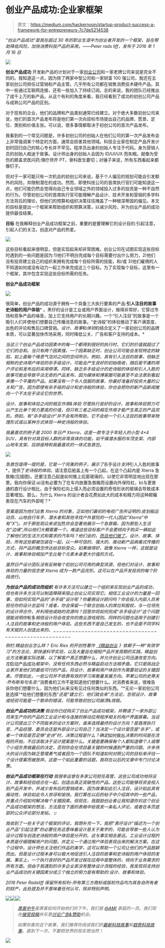# 创业产品成功:企业家框架

> 原文：<https://medium.com/hackernoon/startup-product-success-a-framework-for-entrepreneurs-7c7de5214538>

*“创业产品成功”是我在超过 30 年的职业生涯中为创业者开发的一个框架，旨在帮助降低风险，加快消费科技产品的采用。——Peter rads liff，发布于 2016 年 1 月 16 日*

![](img/226d13e350e22a1c07e499fbeb240773.png)

**创业产品成功** 开发新产品的计划对于一家[创业公司](https://hackernoon.com/tagged/startup)和一家老牌公司来说是完全不同的。我知道这一点，因为除了两家中型公司和一家财富 100 强公司，我还在五家初创公司担任过营销和产品主管。几乎所有公司都在销售消费技术硬件产品，其中一些通过互联网连接，还有一些加入了持续订阅。总的来说，我的团队已经推出了成千上万的新产品，从这个有利的角度来看，我已经看到了成功的初创公司产品与成熟公司产品的区别。

对于现有的企业，他们的品牌和产品类别通常已经建立。对于绝大多数初创公司来说，他们的首次产品发布将是他们第一次向目标市场提出自己的品牌、愿景、定位、类别和价值主张。可以说，很多事情都取决于初创公司的首次产品发布。

我看到的一个常见问题是，许多初创公司的创始人在他们公司的第一次产品发布会上非常强调某个特定的方面，通常会损害其他领域。科技企业家在制定产品开发计划时回归自己的核心专长并不罕见。程序员出身的创始人专注于代码。身为营销人员的创始人痴迷于故事。设计师出身的创始人会因为 ID/UI/UX 而失眠。就像为受伤的膝盖求医问药:理疗师开 PT，骨科医生要切；对锤子来说，所有东西看起来都像钉子。

但对于一家可能只有一次机会的初创公司来说，基于个人偏见的规划可能会引发额外的风险，并限制潜在的成功。然而，即使科技公司的首席执行官们可能知道这一点，他们可能仍然会觉得向自己专业领域之外的领域投入过多的投资是一种不自然的行为。尽管初创公司的首席执行官可能理解产品设计、技术开发和营销的多学科方法背后的理论，但他们的预算和组织决策往往掩盖了一种根深蒂固的偏见。本文的目标是提出一个框架来帮助组织和预算决策，以减少风险，并为创业产品的成功提供最佳结果。

**目标** 在我解释创业产品成功框架之前，重要的是要理解它的设计目的:引起注意，引起人们的关注，创造对产品的热爱。

![](img/c6f27d1d3fed7e6775f681d413b1f665.png)

这些目标看起来很明显，但是实现起来却非常困难。创业公司在试图实现这些目标时遇到的一些问题是因为:1)他们不明白完成每个目标需要付出什么努力，2)他们没有投资建立自己的组织来拥有完成每个目标所需的技能，和/或 3)他们雇佣的人不知道如何或没有动力一起工作来完成这三个目标。为了实现每个目标，这里有一个框架，其中包含实现这些目标所需的任务。

**创业产品成功框架**

![](img/55e55c3bd206fc738ee7f3b3dd1ff641.png)

很简单，创业产品的成功源于拥有一个具备三大执行要素的产品:****引人注目的故事******史诗般的用户体验*** 。黑仔的设计是工业或用户界面设计，做得非常好，它穿过市场和竞争产品的噪音，加上它支持用户的长期兴趣。一个“引人注目”的故事是一个吸引人们并使他们想要自己传播消息的故事。“史诗般”的体验推动了客户满意度、出色的评论和售后口碑营销。*设计*、*故事*和*体验*的结合定义了一家初创公司的品牌本质，可以显著加快市场采用，同时降低公关、广告和客户支持的成本。*

*当这三个创业产品成功因素中的每一个都得到很好的执行时，它们的价值就超过了它们的总和。当只有两个因素强，一个因素缺乏时，创业公司可能会发现特定的缺陷，如上面每个维恩气泡对之间的空间所示。例如，具有引人注目的故事，但缺乏相称的史诗用户体验的杀手级设计，可能会产生良好的初始吸收，随后是平庸的用户评论和发布后的采用停滞。同样，缺乏杀手级设计的史诗般的体验和引人入胜的故事可能会导致平淡无奇的产品发布，因为媒体和博客圈可能甚至不会注意到看起来像一个平庸的产品。如果没有一个令人信服的故事，你最好准备好投资大量的公关和广告，因为即使有杀手级的设计和史诗般的体验，你也会把你的新产品新闻推向一个不太在乎谈论它的世界。*

*设计、故事和体验之间的相互作用&体验
尽管执行良好的设计、故事和体验努力可以产生比单个努力更高的价值，但只有三者之间的相互作用才能产生真正的产品完形。例如，有“杀手级设计”并不会有所帮助，它不会给一个引人注目的故事带来物理形式或以某种方式体现一种史诗般的体验。*

*我最喜欢的例子是 2000 年日产 Xterra，这是一款专注于年轻人的小型 4×4 SUV，具有针对其目标人群的非常具体的功能，如干燥潜水服的车顶支架、内部山地车支架、后排座椅和我最喜欢的一体式急救包。*

*![](img/8d89ac0829d660d6aebd0d0b891691b0.png)*

*急救包值得一提的是，它是一个完美的例子，展示了*杀手设计*支持*引人入胜的故事*，提供了*史诗般的体验*。请注意后舱盖上有一个凸起。在这个凸起内是 Xterra 急救箱(见插图)。还要注意凸起是如何推上后窗玻璃的，以使它非常明显地出现在那里。我向你保证:a)没有必要为了在车内放置急救箱而设置向外保险杠，b)与更普通的直行设计相比，由于保险杠向上侵入而必须设置的奇怪形状的玻璃会导致成本显著增加。那么，为什么 Xterra 的设计者会花费如此大的成本和精力将这种颠簸表现在汽车的外部呢？*

*答案是因为他们出售 Xterra 的对象，正如他们最初的电视广告所证明的:皮划艇运动员、山地自行车手、潜水者和其他寻找户外冒险的一代人(因此“Xterra”中有“X”)。对于那些观众来说*当然*你会显著地展示一个急救箱，因为那些人生活在“边缘”,所以他们大概需要一个。难道这些目标客户不会更倾向于购买一辆如此了解他们的生活方式和需求的汽车吗？他们会的，[而且他们做了](https://www.behance.net/gallery/337922/Nissan-Xterra-Case-Study)。设计、故事、体验，所有这些都被包装在一起，以一种可信的、强大的、推动新产品病毒式传播的方式，将产品的概念传达给目标受众。如果做得好，就像 Xterra 一样，这就是设计、故事和体验相加产生比每个元素本身更大价值的方式。*

*虽然日产设计团队没有反映每个初创公司可用的典型资源，但他们对设计、故事和体验的力量的信念使 Xterra 成为一款产品完形。这可以在产品开发投资的每个阶段进行。*

***为创业产品的成功而组织** 有许多方法可以建立一个组织来实现创业产品的成功，但也有许多方法可以制造障碍来阻止创业公司实现它。相信工业设计的力量是一回事，但如何实现产品的“杀手级”设计呢？你雇佣设计顾问吗？你会投入内部人员来担任你的设计总监吗？或者，你会保留一个联合创始人的席位和股权，与一位领先的设计师合作，并利用他或她的资源吗？回答你将如何完成“杀手级设计”这个问题很能说明你*有多*相信设计将会改变你的商业游戏规则。同样的问题也适用于创建引人注目的故事和史诗般的用户体验。这些东西不是自己发生的，也不会是不同学科有天赋的人创造出来的。
_ _ _ _ _ _ _ _ _ _ _ _ _ _ _ _ _ _ _ _ _ _ _ _ _ _ _ _ _ _ _ _ _ _ _ _ _ _ _ _ _ _ _ _ _ _ _ _ _ _ _ _ _ _*

*侧栏:精益创业怎么样？
Eric Ries 的开创性著作 [*《精益创业*](http://www.amazon.com/Lean-Startup-Entrepreneurs-Continuous-Innovation-ebook/dp/B004J4XGN6/ref=sr_1_1?s=books&ie=UTF8&qid=1450735274&sr=1-1&keywords=the+lean+startup) 》依赖于一种“有效学习”的方法论，即快速科学实验，以及大量旨在缩短产品开发周期的实践。精益创业方法衡量实际进展，以了解客户真正想要什么，并允许创业公司迅速改变方向。在*启动产品成功*框架中，没有任何东西必然与精益启动方法相矛盾。它只是挑战企业家开发他们的最低可行的产品，将设计、故事和用户体验作为需要验证的关键因素。尽管如此，一些公司并不依靠有效的学习来衡量发展方向。苹果公司的史蒂夫·乔布斯有句名言:*“消费者的工作不是知道他们想要什么。对消费者来说，很难告诉你他们想要什么，因为他们从来没有见过任何类似的东西。"*无论一家初创公司是选择"*给他们想要的东西"*还是"*建立它，他们就会来*"方法论，忽视设计、故事或经验可能是一个致命的错误，可能导致初创公司崩溃&烧毁。* 

***创业产品成功的决策** 假设你已经购买了创业产品成功框架，并聘请了一家外部公司来生产你的产品的工业设计和与连接的移动应用程序相关的用户界面屏幕。当设计公司提出三个不同版本的设计方案时，谁来选择最终的设计方向？是首席执行官、产品经理、委员会还是外部设计公司自己？当决定一个设计是否是“杀手”，或者一个体验是否足够“史诗”时，决策过程是什么？确定*如何做出*决策的时间是在流程的开始，不应该取决于设计提案是什么。关键是要确保每个人都知道哪个人或哪个小组负责做最后的决定，否则你会在项目最关键的时候遇到严重的问题。许多伟大的设计因为缺乏管理勇气或者因为一个团队不知道如何对照公司的目标来评估一个设计提案而被放弃。这是一个如此重要的话题，我将在以后的文章中专门讨论决策。*

***创业产品成功框架在行动** 我很幸运曾在多家公司担任高管，这些公司成功地将设计、故事和经验结合在一起，创造出真正突破性的产品。这些公司能够将资金投入到产品开发中，并减少发布后的营销成本，因为故事如此引人注目，设计如此具有煽动性，体验如此令人惊讶和愉快。我打算在以后的帖子中介绍其中的一些产品，并重点介绍如何解决每个关键因素。但现在，我鼓励创业者让我知道你对这个创业产品成功框架的想法，方法是在下面的表格中给我发一条私人评论，或者在本页底部的公众评论部分发帖。 **::***

*我收到了一些关于这个框架的评论，我想补充一下。我把“黑仔设计”描述为一个创业产品“引起注意”的必要任务这意味着设计是关于美学的，可能会导致一些人认为设计过程与创造史诗般的用户体验是分开的。这与事实相去甚远。工业设计过程的本质是仔细理解用户的问题，并定义一个通过用户体验表现出来的解决方案。在这个过程中，设计师也关注他们作品的美学，这可以帮助一个公司让他们的产品脱颖而出。但是设计过程本身可以极大地促进引人注目的故事和史诗般的用户体验的发展。事实上，一个执行良好的产品开发过程在应用中是整体的，倾向于业务需求的所有方面。但由于我遇到的许多企业家没有整体设计流程的经验，我发现将支持创业产品成功的关键因素分成三个独立的努力是有帮助的:设计、故事和体验。*

*2016 Peter Radsliff 保留所有权利-所有第三方商标或版权作品均为其各自所有者的财产，此处提及并不意味着任何认可，除非特别声明。*

*[![](img/50ef4044ecd4e250b5d50f368b775d38.png)](http://bit.ly/HackernoonFB)**[![](img/979d9a46439d5aebbdcdca574e21dc81.png)](https://goo.gl/k7XYbx)**[![](img/2930ba6bd2c12218fdbbf7e02c8746ff.png)](https://goo.gl/4ofytp)*

> *[黑客中午](http://bit.ly/Hackernoon)是黑客如何开始他们的下午。我们是 [@AMI](http://bit.ly/atAMIatAMI) 家庭的一员。我们现在[接受投稿](http://bit.ly/hackernoonsubmission)并乐意[讨论广告&赞助](mailto:partners@amipublications.com)机会。*
> 
> *如果你喜欢这个故事，我们推荐你阅读我们的[最新科技故事](http://bit.ly/hackernoonlatestt)和[趋势科技故事](https://hackernoon.com/trending)。直到下一次，不要把世界的现实想当然！*

*[![](img/be0ca55ba73a573dce11effb2ee80d56.png)](https://goo.gl/Ahtev1)*
